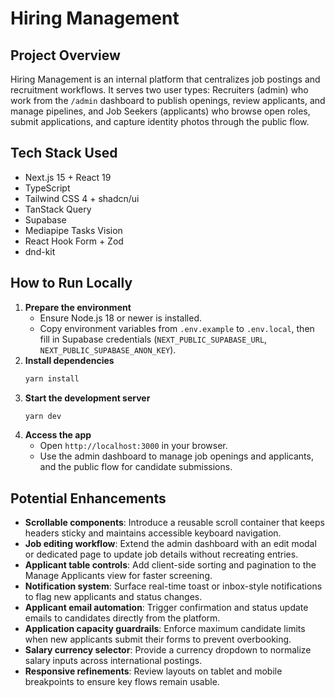 # Hiring Management

## Project Overview

Hiring Management is an internal platform that centralizes job postings and recruitment workflows. It serves two user types: Recruiters (admin) who work from the `/admin` dashboard to publish openings, review applicants, and manage pipelines, and Job Seekers (applicants) who browse open roles, submit applications, and capture identity photos through the public flow.

## Tech Stack Used

- Next.js 15 + React 19
- TypeScript
- Tailwind CSS 4 + shadcn/ui
- TanStack Query
- Supabase
- Mediapipe Tasks Vision
- React Hook Form + Zod
- dnd-kit

## How to Run Locally

1. **Prepare the environment**
   - Ensure Node.js 18 or newer is installed.
   - Copy environment variables from `.env.example` to `.env.local`, then fill in Supabase credentials (`NEXT_PUBLIC_SUPABASE_URL`, `NEXT_PUBLIC_SUPABASE_ANON_KEY`).
2. **Install dependencies**
   ```bash
   yarn install
   ```
3. **Start the development server**
   ```bash
   yarn dev
   ```
4. **Access the app**
   - Open `http://localhost:3000` in your browser.
   - Use the admin dashboard to manage job openings and applicants, and the public flow for candidate submissions.

## Potential Enhancements

- **Scrollable components**: Introduce a reusable scroll container that keeps headers sticky and maintains accessible keyboard navigation.
- **Job editing workflow**: Extend the admin dashboard with an edit modal or dedicated page to update job details without recreating entries.
- **Applicant table controls**: Add client-side sorting and pagination to the Manage Applicants view for faster screening.
- **Notification system**: Surface real-time toast or inbox-style notifications to flag new applicants and status changes.
- **Applicant email automation**: Trigger confirmation and status update emails to candidates directly from the platform.
- **Application capacity guardrails**: Enforce maximum candidate limits when new applicants submit their forms to prevent overbooking.
- **Salary currency selector**: Provide a currency dropdown to normalize salary inputs across international postings.
- **Responsive refinements**: Review layouts on tablet and mobile breakpoints to ensure key flows remain usable.
